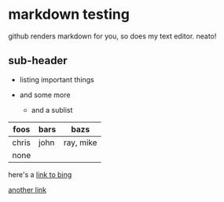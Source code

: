 # markdown testing

github renders markdown for you, so does my text editor. neato!
## sub-header

- listing important things
- and some more

  - and a sublist

foos  | bars | bazs
----- | ---- | ---------
chris | john | ray, mike
none  |      |

here's a [link to bing][25caa4ad]

[another link][726fac08]

[25caa4ad]: google.com "not bing"
[726fac08]: bing.com "actually bing, don't click!"

